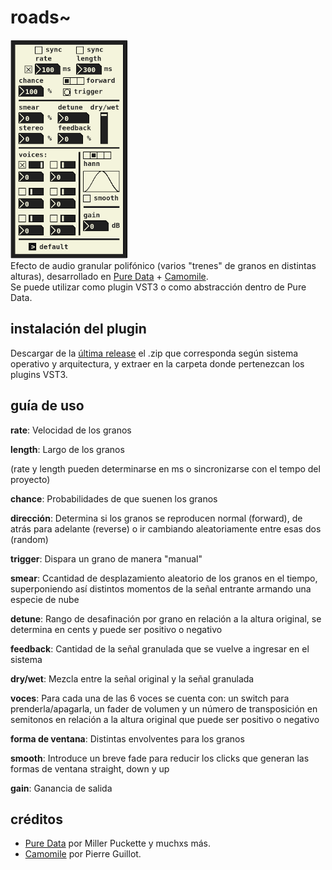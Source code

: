 # roads~
![img](https://raw.githubusercontent.com/martindylan/martindylan.github.io/master/static/media/roads.2fd9a094e152cde14122.png)  
Efecto de audio granular polifónico (varios "trenes" de granos en distintas alturas), desarrollado en [Pure Data](https://github.com/pure-data/pure-data) + [Camomile](https://github.com/pierreguillot/Camomile).  
Se puede utilizar como plugin VST3 o como abstracción dentro de Pure Data.

## instalación del plugin
Descargar de la [última release](https://github.com/martindylan/roads/releases/latest) el .zip que corresponda según sistema operativo y arquitectura, y extraer en la carpeta donde pertenezcan los plugins VST3.

## guía de uso
**rate**: Velocidad de los granos

**length**: Largo de los granos

(rate y length pueden determinarse en ms o sincronizarse con el tempo del proyecto)

**chance**: Probabilidades de que suenen los granos

**dirección**: Determina si los granos se reproducen normal (forward), de atrás para adelante (reverse) o ir cambiando aleatoriamente entre esas dos (random)

**trigger**: Dispara un grano de manera "manual"

**smear**: Ccantidad de desplazamiento aleatorio de los granos en el tiempo, superponiendo así distintos momentos de la señal entrante armando una especie de nube

**detune**: Rango de desafinación por grano en relación a la altura original, se determina en cents y puede ser positivo o negativo

**feedback**: Cantidad de la señal granulada que se vuelve a ingresar en el sistema

**dry/wet**: Mezcla entre la señal original y la señal granulada

**voces**: Para cada una de las 6 voces se cuenta con: un switch para prenderla/apagarla, un fader de volumen y un número de transposición en semitonos en relación a la altura original que puede ser positivo o negativo

**forma de ventana**: Distintas envolventes para los granos

**smooth**: Introduce un breve fade para reducir los clicks que generan las formas de ventana straight, down y up

**gain**: Ganancia de salida

## créditos
- [Pure Data](https://github.com/pure-data/pure-data) por Miller Puckette y muchxs más.
- [Camomile](https://github.com/pierreguillot/Camomile) por Pierre Guillot.

